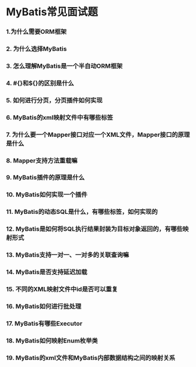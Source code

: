 # MyBatis常见面试题

### 1.为什么需要ORM框架

### 2. 为什么选择MyBatis

### 3. 怎么理解MyBatis是一个半自动ORM框架

### 4. #{}和${}的区别是什么

### 5. 如何进行分页，分页插件如何实现

### 6. MyBatis的xml映射文件中有哪些标签

### 7. 为什么要一个Mapper接口对应一个XML文件，Mapper接口的原理是什么

### 8. Mapper支持方法重载嘛

### 9. MyBatis插件的原理是什么

### 10. MyBatis如何实现一个插件

### 11. MyBatis的动态SQL是什么，有哪些标签，如何实现的

### 12. MyBatis是如何将SQL执行结果封装为目标对象返回的，有哪些映射形式

### 13. MyBatis支持一对一、一对多的关联查询嘛

### 14. MyBatis是否支持延迟加载

### 15. 不同的XML映射文件中id是否可以重复

### 16. MyBatis如何进行批处理

### 17. MyBatis有哪些Executor

### 18. MyBatis如何映射Enum枚举类

### 19. MyBatis的xml文件和MyBatis内部数据结构之间的映射关系

